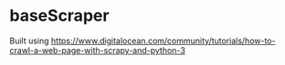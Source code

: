 # baseScraper
Built using https://www.digitalocean.com/community/tutorials/how-to-crawl-a-web-page-with-scrapy-and-python-3
